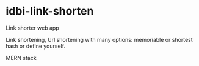 # idbi-link-shorten
Link shorter web app

Link shortening, Url shortening with many options: memoriable or shortest hash or define yourself.

MERN stack
